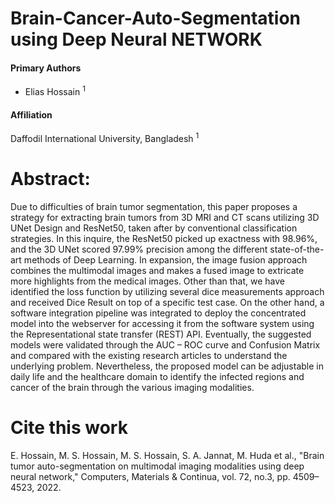 # Brain-Cancer-Auto-Segmentation using Deep Neural NETWORK 

<h4> Primary Authors</h4>
<ul>
<li> Elias Hossain <sup>1</sup></li>
</ul>

<h4> Affiliation</h4>
Daffodil International University, Bangladesh <sup>1</sup> <br>

# Abstract:
Due to difficulties of brain tumor segmentation, this paper proposes a strategy for extracting brain tumors from 3D MRI and CT scans utilizing 3D UNet Design and ResNet50, taken after by conventional classification strategies. In this inquire, the ResNet50 picked up exactness with 98.96%, and the 3D UNet scored 97.99% precision among the different state-of-the-art methods of Deep Learning. In expansion, the image fusion approach combines the multimodal images and makes a fused image to extricate more highlights from the medical images. Other than that, we have identified the loss function by utilizing several dice measurements approach and received Dice Result on top of a specific test case. On the other hand, a software integration pipeline was integrated to deploy the concentrated model into the webserver for accessing it from the software system using the Representational state transfer (REST) API. Eventually, the suggested models were validated through the AUC – ROC curve and Confusion Matrix and compared with the existing research articles to understand the underlying problem. Nevertheless, the proposed model can be adjustable in daily life and the healthcare domain to identify the infected regions and cancer of the brain through the various imaging modalities. 

# Cite this work
E. Hossain, M. S. Hossain, M. S. Hossain, S. A. Jannat, M. Huda et al., "Brain tumor auto-segmentation on multimodal imaging modalities using deep neural network," Computers, Materials & Continua, vol. 72, no.3, pp. 4509–4523, 2022.
